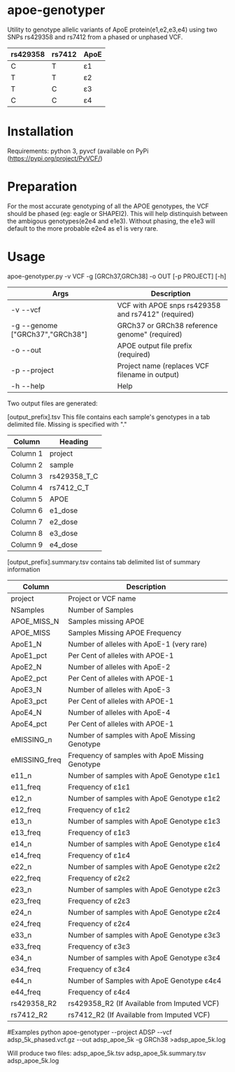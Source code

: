 # apoe-genotyper
Utility to genotype allelic variants of ApoE protein(e1,e2,e3,e4) using two SNPs rs429358 and rs7412 from a phased or unphased VCF.
      
rs429358|rs7412|ApoE
--------|------|-----
C       |T     |ε1
T       |T     |ε2
T       |C     |ε3
C       |C     |ε4

# Installation

Requirements: 
      python 3, 
      pyvcf (available on PyPi (https://pypi.org/project/PyVCF/) 

# Preparation

For the most accurate genotyping of all the APOE genotypes, the VCF should be phased (eg: eagle or SHAPEI2). This will help distinquish between the ambigous genotypes(e2e4 and e1e3). Without phasing, the e1e3 will default to the more probable e2e4 as e1 is very rare.

# Usage

apoe-genotyper.py  -v VCF -g [GRCh37,GRCh38] -o OUT [-p PROJECT] [-h]

Args                              |Description
----------------------------------|---------------------------------------------------------
-v   --vcf                        |VCF with APOE snps rs429358 and rs7412" (required)
-g   --genome ["GRCh37","GRCh38"] |GRCh37 or GRCh38 reference genome" (required) 
-o   --out                        |APOE output file prefix (required)
-p   --project                    |Project name (replaces VCF filename in output)
-h  --help                        |Help

Two output files are generated:

[output_prefix].tsv This file contains each sample's genotypes in a tab delimited file. Missing is specified with "."


Column|Heading
------|-----------
Column 1 |project
Column 2 |sample 
Column 3 |rs429358_T_C
Column 4 |rs7412_C_T
Column 5 |APOE
Column 6 |e1_dose
Column 7 |e2_dose
Column 8 |e3_dose
Column 9 |e4_dose

[output_prefix].summary.tsv contains tab delimited list of summary information


Column|Description
------|---------------------------
project|Project or VCF name
NSamples|Number of Samples
APOE_MISS_N|Samples missing APOE
APOE_MISS|Samples Missing APOE Frequency
ApoE1_N|Number of alleles with ApoE-1 (very rare)
ApoE1_pct|Per Cent of alleles with APOE-1
ApoE2_N| Number of alleles with ApoE-2
ApoE2_pct|Per Cent of alleles with APOE-1
ApoE3_N| Number of alleles with ApoE-3
ApoE3_pct|Per Cent of alleles with APOE-1
ApoE4_N| Number of alleles with ApoE-4
ApoE4_pct|Per Cent of alleles with APOE-1
eMISSING_n|Number of samples with ApoE Missing Genotype
eMISSING_freq|Frequency of samples with ApoE Missing Genotype
e11_n|Number of samples with ApoE Genotype ε1ε1
e11_freq|Frequency of ε1ε1
e12_n|Number of samples with ApoE Genotype ε1ε2
e12_freq|Frequency of ε1ε2
e13_n|Number of samples with ApoE Genotype ε1ε3
e13_freq|Frequency of ε1ε3
e14_n|Number of samples with ApoE Genotype ε1ε4
e14_freq|Frequency of ε1ε4
e22_n|Number of samples with ApoE Genotype ε2ε2
e22_freq|Frequency of ε2ε2
e23_n|Number of samples with ApoE Genotype ε2ε3
e23_freq|Frequency of ε2ε3
e24_n|Number of samples with ApoE Genotype ε2ε4
e24_freq|Frequency of ε2ε4
e33_n|Number of samples with ApoE Genotype ε3ε3
e33_freq|Frequency of ε3ε3
e34_n|Number of samples with ApoE Genotype ε3ε4
e34_freq|Frequency of ε3ε4
e44_n|Number of Samples with ApoE Genotype ε4ε4
e44_freq|Frequency of ε4ε4
rs429358_R2|rs429358_R2 (If Available from Imputed VCF)
rs7412_R2|rs7412_R2 (If Available from Imputed VCF)

#Examples
python apoe-genotyper --project ADSP --vcf adsp_5k_phased.vcf.gz --out adsp_apoe_5k -g GRCh38 >adsp_apoe_5k.log

Will produce two files:
   adsp_apoe_5k.tsv
   adsp_apoe_5k.summary.tsv
   adsp_apoe_5k.log

